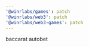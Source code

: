 ```yaml
---
'@winrlabs/games': patch
'@winrlabs/web3': patch
'@winrlabs/web3-games': patch
---
```


baccarat autobet
